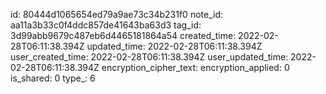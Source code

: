id: 80444d1065654ed79a9ae73c34b231f0
note_id: aa11a3b33c0f4ddc857de41643ba63d3
tag_id: 3d99abb9679c487eb6d4465181864a54
created_time: 2022-02-28T06:11:38.394Z
updated_time: 2022-02-28T06:11:38.394Z
user_created_time: 2022-02-28T06:11:38.394Z
user_updated_time: 2022-02-28T06:11:38.394Z
encryption_cipher_text: 
encryption_applied: 0
is_shared: 0
type_: 6